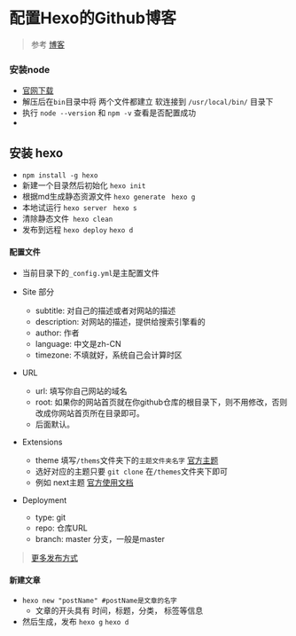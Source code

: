 # 配置Hexo的Github博客
> 参考 [博客](http://stonebegin.com/hexo+github.html)
### 安装node 
- [官网下载](https://nodejs.org/en/)
- 解压后在`bin`目录中将 两个文件都建立 软连接到 `/usr/local/bin/` 目录下
- 执行 `node --version` 和 `npm -v` 查看是否配置成功
- 

## 安装 hexo
- `npm install -g hexo`
- 新建一个目录然后初始化 `hexo init` 
- 根据md生成静态资源文件 `hexo generate` ` hexo g`
- 本地试运行 `hexo server` ` hexo s`
- 清除静态文件` hexo clean`
- 发布到远程 `hexo deploy` `hexo d`


#### 配置文件
- 当前目录下的`_config.yml`是主配置文件

- Site 部分
    - subtitle: 对自己的描述或者对网站的描述
    - description: 对网站的描述，提供给搜索引擎看的
    - author: 作者
    - language: 中文是zh-CN
    - timezone: 不填就好，系统自己会计算时区
- URL
    - url: 填写你自己网站的域名
    - root: 如果你的网站首页就在你github仓库的根目录下，则不用修改，否则改成你网站首页所在目录即可。
    - 后面默认。
- Extensions
    - theme 填写`/thems`文件夹下的`主题文件夹名字` [官方主题](https://hexo.io/themes/)    
    - 选好对应的主题只要 `git clone` 在`/themes`文件夹下即可
    - 例如 next主题 [官方使用文档](http://theme-next.iissnan.com/getting-started.html)
    
- Deployment
    - type: git
    - repo: 仓库URL
    - branch: master 分支，一般是master

> [更多发布方式](https://hexo.io/docs/deployment.html)   
 
#### 新建文章
- `hexo new "postName" #postName是文章的名字`    
    - 文章的开头具有 时间，标题，分类， 标签等信息
- 然后生成，发布 `hexo g` `hexo d`

